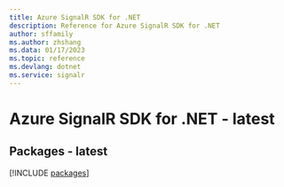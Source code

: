```yaml
---
title: Azure SignalR SDK for .NET
description: Reference for Azure SignalR SDK for .NET
author: sffamily
ms.author: zhshang
ms.data: 01/17/2023
ms.topic: reference
ms.devlang: dotnet
ms.service: signalr
---
```

# Azure SignalR SDK for .NET - latest
## Packages - latest
[!INCLUDE [packages](signalr-index.md)]